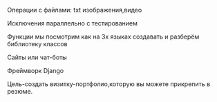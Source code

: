Операции с файлами: txt изображения,видео

Исключения параллельно с тестированием

Функции мы посмотрим как на 3х языках создавать и разберём библиотеку классов

Сайты или чат-боты

Фреймворк Django

Цель-создать визитку-портфолио,которую вы можете прикрепить в резюме.
